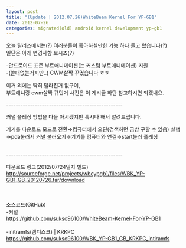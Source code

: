 ```yaml
---
layout: post
title: "(Update | 2012.07.26)WhiteBeam Kernel For YP-GB1"
date: 2012-07-26
categories: migrated(old) android kernel development yp-gb1
---
```


오늘 릴리즈에서는(?) 여러분들이 좋아하실만한 기능 하나 들고 왔습니다(?)<br>
일단은 아래 변경사항 보시죠(?)<br>

-안드로이드 표준 부트애니메이션(는 커스텀 부트애니메이션) 지원<br>
-(쓸대없는거지만..) CWM살짝 꾸몄습니다 ㅎㅎ<br>

이거 외에는 딱히 달라진거 없구여,<br>
부트애니랑 cwm살짝 뀨민거 사진은 이 게시글 하단 참고하시면 되겠내요.<br>

-------------------------------------------------<br>



커널 플레싱 방법을 다들 아시겠지만 혹시나 해서 알려드립니다.<br>

기기를 다운로드 모드로 전환→컴퓨터에서 오딘(검색하면 금방 구할 수 있음) 
실행→pda눌러서 커널 불러오기→기기를 컴퓨터와 연결→start눌러 플레싱<br><br>



-------------------------------------------------<br>


다운로드 링크(2012/07/24일자 빌드)<br>
http://sourceforge.net/projects/wbcypgb1/files/WBK_YP-GB1_GB_20120726.tar/download<br>
<br><br>

소스코드(GitHub)<br>
-커널<br>
https://github.com/sukso96100/WhiteBeam-Kernel-For-YP-GB1<br><br>
-initramfs(램디스크) | KRKPC<br>
https://github.com/sukso96100/WBK_YP-GB1_GB_KRKPC_intiramfs <br>


